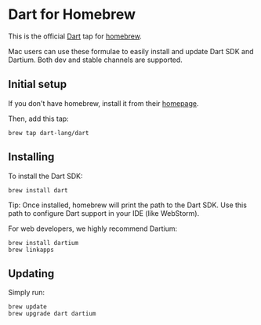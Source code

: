 # Dart for Homebrew

This is the official [Dart][] tap for [homebrew][].

Mac users can use these formulae to easily install and update Dart SDK and
Dartium. Both dev and stable channels are supported.

## Initial setup

If you don't have homebrew, install it from their [homepage][homebrew].

Then, add this tap:

```
brew tap dart-lang/dart
```

## Installing

To install the Dart SDK:

```
brew install dart
```

Tip: Once installed, homebrew will print the path to the Dart SDK. Use this path to configure Dart support
in your IDE (like WebStorm).

For web developers, we highly recommend Dartium:

```
brew install dartium
brew linkapps
```

## Updating

Simply run:

```
brew update
brew upgrade dart dartium
```

[homebrew]: http://brew.sh/
[dart]: https://www.dartlang.org
